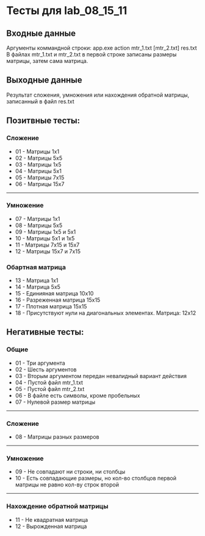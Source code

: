 # Тесты для lab_08_15_11
## Входные данные
Аргументы коммандной строки: app.exe action mtr_1.txt [mtr_2.txt] res.txt
В файлах mtr_1.txt и mtr_2.txt в первой строке записаны размеры матрицы, затем сама матрица.

## Выходные данные
Результат сложения, умножения или нахождения обратной матрицы, записанный в файл res.txt

## Позитвные тесты:
### Сложение
- 01 - Матрицы 1x1
- 02 - Матрицы 5x5
- 03 - Матрицы 1x5
- 04 - Матрицы 5x1
- 05 - Матрицы 7x15
- 06 - Матрицы 15x7
---
### Умножение
- 07 - Матрицы 1x1
- 08 - Матрицы 5x5
- 09 - Матрицы 1x5 и 5x1
- 10 - Матрицы 5x1 и 1x5
- 11 - Матрицы 7x15 и 15x7
- 12 - Матрицы 15x7 и 7x15

### Обартная матрица
- 13 - Матрица 1x1
- 14 - Матрица 5x5
- 15 - Единияная матрица 10x10
- 16 - Разреженная матрица 15x15
- 17 - Плотная матрица 15x15
- 18 - Присутствуют нули на диагональных элементах. Матрица: 12x12

## Негативные тесты:
### Общие
- 01 - Три аргумента
- 02 - Шесть аргументов
- 03 - Вторым аргументом передан невалидный вариант действия
- 04 - Пустой файл mtr_1.txt
- 05 - Пустой файл mtr_2.txt
- 06 - В файле есть символы, кроме пробельных
- 07 - Нулевой размер матрицы 
---
### Сложение
- 08 - Матрицы разных размеров
---
### Умножение
- 09 - Не совпадают ни строки, ни столбцы
- 10 - Есть совпадающие размеры, но кол-во столбцов первой матрицы не равно кол-ву строк второй 
---
### Нахождение обратной матрицы
- 11 - Не квадратная матрица
- 12 - Вырожденная матрица